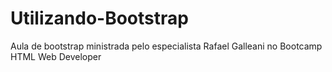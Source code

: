 # Utilizando-Bootstrap
Aula de bootstrap ministrada pelo especialista Rafael Galleani no Bootcamp HTML Web Developer
